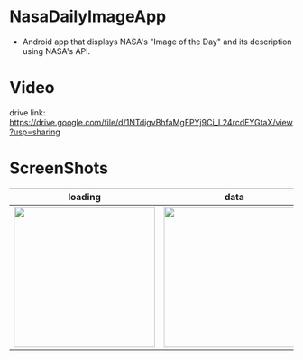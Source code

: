 # NasaDailyImageApp
- Android app that displays NASA's "Image of the Day" and its description using NASA's API.

# Video
drive link: https://drive.google.com/file/d/1NTdigvBhfaMgFPYj9Ci_L24rcdEYGtaX/view?usp=sharing

# ScreenShots
|loading|data|
|---|---|
|<img src="https://github.com/vishalx4/NasaDailyImageApp/assets/55027190/d48bd3bd-85f0-4433-a145-33b257c3f836" width=250 />|<img src="https://github.com/vishalx4/NasaDailyImageApp/assets/55027190/21979dd9-de86-42de-b247-7f1e7527af50" width=250 />|
